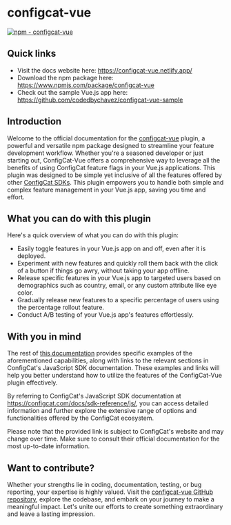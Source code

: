 # configcat-vue

[![npm - configcat-vue](https://img.shields.io/badge/npm-configcat--vue-green?logo=npm&logoColor=white)](https://www.npmjs.com/package/configcat-vue)

## Quick links

- Visit the docs website here: <https://configcat-vue.netlify.app/>
- Download the npm package here: <https://www.npmjs.com/package/configcat-vue>
- Check out the sample Vue.js app here: <https://github.com/codedbychavez/configcat-vue-sample>

## Introduction

Welcome to the official documentation for the [configcat-vue](https://www.npmjs.com/package/configcat-vue) plugin, a powerful and versatile npm package designed to streamline your feature development workflow. Whether you're a seasoned developer or just starting out, ConfigCat-Vue offers a comprehensive way to leverage all the benefits of using ConfigCat feature flags in your Vue.js applications. This plugin was designed to be simple yet inclusive of all the features offered by other [ConfigCat SDKs](https://configcat.com/docs/sdk-reference/overview/). This plugin empowers you to handle both simple and complex feature management in your Vue.js app, saving you time and effort.

## What you can do with this plugin

Here's a quick overview of what you can do with this plugin:

- Easily toggle features in your Vue.js app on and off, even after it is deployed.
- Experiment with new features and quickly roll them back with the click of a button if things go awry, without taking your app offline.
- Release specific features in your Vue.js app to targeted users based on demographics such as country, email, or any custom attribute like eye color.
- Gradually release new features to a specific percentage of users using the percentage rollout feature.
- Conduct A/B testing of your Vue.js app's features effortlessly.

## With you in mind

The rest of [this documentation](https://configcat-vue.netlify.app/guide/) provides specific examples of the aforementioned capabilities, along with links to the relevant sections in ConfigCat's JavaScript SDK documentation. These examples and links will help you better understand how to utilize the features of the ConfigCat-Vue plugin effectively.

By referring to ConfigCat's JavaScript SDK documentation at <https://configcat.com/docs/sdk-reference/js/>, you can access detailed information and further explore the extensive range of options and functionalities offered by the ConfigCat ecosystem.

Please note that the provided link is subject to ConfigCat's website and may change over time. Make sure to consult their official documentation for the most up-to-date information.

## Want to contribute?

Whether your strengths lie in coding, documentation, testing, or bug reporting, your expertise is highly valued. Visit the [configcat-vue GitHub repository](https://github.com/codedbychavez/configcat-vue), explore the codebase, and embark on your journey to make a meaningful impact. Let's unite our efforts to create something extraordinary and leave a lasting impression.